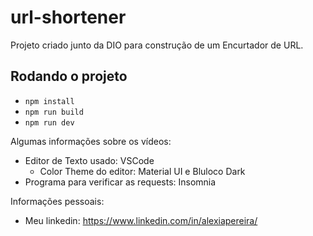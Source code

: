 # url-shortener

Projeto criado junto da DIO para construção de um Encurtador de URL.

## Rodando o projeto

- `npm install`
- `npm run build`
- `npm run dev`

Algumas informações sobre os vídeos:

- Editor de Texto usado: VSCode
  - Color Theme do editor: Material UI e Bluloco Dark
- Programa para verificar as requests: Insomnia

Informações pessoais:

- Meu linkedin: https://www.linkedin.com/in/alexiapereira/
